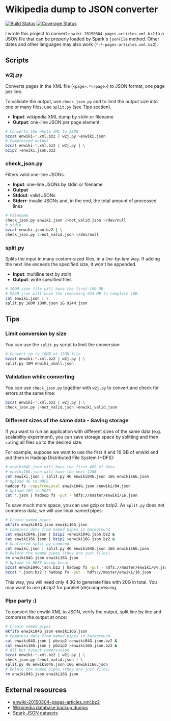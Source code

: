 # Wikipedia dump to JSON converter
[![Build Status](https://travis-ci.org/cemsbr/wikipedia2json.svg?branch=master)](https://travis-ci.org/cemsbr/wikipedia2json)
[![Coverage Status](https://coveralls.io/repos/cemsbr/wikipedia2json/badge.svg?branch=master)](https://coveralls.io/r/cemsbr/wikipedia2json?branch=master)

I wrote this project to convert `enwiki-20150304-pages-articles.xml.bz2` to a JSON file that can be properly loaded by Spark's `jsonFile` method. Other dates and other languages may also work (`*-*-pages-articles.xml.bz2`).

## Scripts

### w2j.py
Converts pages in the XML file (`<page>.*</page>`) to JSON format, one page per line.

To validate the output, use `check_json.py` and to limit the output size into one or many files, use `split.py` (see *Tips* section).

* **Input**: wikipedia XML dump by stdin or filename
* **Output**: one-line JSON per page element

```bash
# Converts the whole XML to JSON
bzcat enwiki-*.xml.bz2 | w2j.py >enwiki.json
# Compressed output
bzcat enwiki-*.xml.bz2 | w2j.py | \
bzip2 >enwiki.json.bz2
```

### check_json.py
Filters valid one-line JSONs.

* **Input**: one-line JSONs by stdin or filename
* **Output**
 * **Stdout**: valid JSONs
 * **Stderr**: invalid JSONs and, in the end, the total amount of processed lines

```bash
# Filename
check_json.py enwiki.json 2>not_valid.json >/dev/null
# stdin
bzcat enwiki.json.bz2 | \
check_json.py 2>not_valid.json >/dev/null
```

### split.py
Splits the input in many custom-sized files, in a *line-by-line* way. If adding the next line exceeds the specified size, it won't be appended.

* **Input**: multiline text by stdin
* **Output**: write specified files

```bash
# 100M.json file will have the first 100 MB.
# 924M.json will have the remaining 924 MB to complete 1GB.
cat enwiki.json | \
split.py 100M 100M.json 1G 924M.json
```

## Tips

### Limit conversion by size
You can use the `split.py` script to limit the conversion:
```bash
# Convert up to 10MB of JSON file
bzcat enwiki-*.xml.bz2 | w2j.py | \
split.py 10M enwiki_small.json
```

### Validation while converting
You can use `check_json.py` together with `w2j.py` to convert and check for errors at the same time:
```bash
bzcat enwiki-*.xml.bz2 | w2j.py | \
check_json.py 2>not_valid.json >enwiki_valid.json
```

### Different sizes of the same data - Saving storage
If you want to run an application with different sizes of the same data (e.g. scalability experiment), you can save storage space by splitting and then `cat`ing all files up to the desired size.

For example, suppose we want to use the first 4 and 16 GB of enwiki and put them in Hadoop Distributed File System (HDFS):
```bash
# enwiki04G.json will have the first 4GB of data
# enwiki16G.json will have the next 12GB
cat enwiki.json | split.py 4G enwiki04G.json 16G enwiki16G.json
# Upload 4G to HDFS
hadoop fs -copyFromLocal enwiki04G.json /enwiki/04.json
# Upload 16G to HDFS
cat *.json | hadoop fs -put - hdfs://master/enwiki/16.json
```

To save much more space, you can use gzip or bzip2. As `split.py` does not compress data, we will use linux named pipes:
```bash
# Create named pipes
mkfifo enwiki04G.json enwiki16G.json
# Compress data from named pipes in background
cat enwiki04G.json | bzip2 >enwiki04G.json.bz2 &
cat enwiki16G.json | bzip2 >enwiki16G.json.bz2 &
# Unaltered split.py command
cat enwiki.json | split.py 4G enwiki04G.json 16G enwiki16G.json
# Delete the named pipes (they are just files)
rm enwiki04G.json enwiki16G.json
# Upload to HDFS using bzcat
bzcat enwiki04G.json.bz2 | hadoop fs -put - hdfs://master/enwiki/04.json
bzcat *.json.bz2 | hadoop fs -put - hdfs://master/enwiki/16.json
```

This way, you will need only 4.3G to generate files with 20G in total. You may want to use pbzip2 for parallel (de)compressing.

### Pipe party :)
To convert the enwiki XML to JSON, verify the output, split line by line and compress the output at once:

```bash
# Create named pipes
mkfifo enwiki04G.json enwiki16G.json
# Compress data from named pipes in background
cat enwiki04G.json | pbzip2 >enwiki04G.json.bz2 &
cat enwiki16G.json | pbzip2 >enwiki16G.json.bz2 &
# All but output compression
bzcat enwiki-*.xml.bz2 | w2j.py | \
check_json.py 2>not_valid.json | \
split.py 4G enwiki04G.json 16G enwiki16G.json
# Delete the named pipes (they are just files)
rm enwiki04G.json enwiki16G.json
```

## External resources
* [enwiki-20150304-pages-articles.xml.bz2](https://dumps.wikimedia.org/enwiki/20150304/enwiki-20150304-pages-articles.xml.bz2)
* [Wikimedia database backup dumps](https://dumps.wikimedia.org/backup-index.html)
* [Spark JSON datasets](http://spark.apache.org/docs/latest/sql-programming-guide.html#json-datasets)
